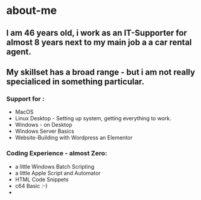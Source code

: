 # about-me

## I am 46 years old, i work as an IT-Supporter for almost 8 years next to my main job a a car rental agent.

## My skillset has a broad range - but i am not really specialiced in something particular.

### Support for :

- MacOS
- Linux Desktop -  Setting up system, getting everything to work.
- Windows - on Desktop
- Windows Server Basics
- Website-Building with Wordpress an Elementor

### Coding Experience - almost Zero:

- a little Windows Batch Scripting
- a little Apple Script and Automator
- HTML Code Snippets
- c64 Basic :-)
- 




